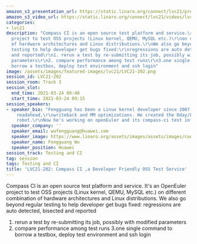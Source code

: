 ```yaml
---
amazon_s3_presentation_url: https://static.linaro.org/connect/lvc21/presentations/lvc21-202.pdf
amazon_s3_video_url: https://static.linaro.org/connect/lvc21/videos/lvc21-202.mp4
categories:
- lvc21
description: "Compass CI is an open source test platform and service.\r\nIt's an OpenEuler
  project to test OSS projects (Linux kernel, QEMU, MySQL etc.)\r\non different combination
  of hardware architectures and Linux distributions.\r\nWe also go beyond regular
  testing to help developer get bugs fixed:\r\nregressions are auto detected, bisected
  and reported\r\n1. rerun a test by re-submitting its job, possibly with modified
  parameters\r\n2. compare performance among test runs\r\n3.one single command to
  borrow a testbox, deploy test environment and ssh login"
image: /assets/images/featured-images/lvc21/LVC21-202.png
session_id: LVC21-202
session_room: Track 3
session_slot:
  end_time: 2021-03-24 09:40
  start_time: 2021-03-24 09:15
session_speakers:
- speaker_bio: "Fengguang has been a Linux kernel developer since 2007, working on
    readahead,\r\nwriteback and MM optimizations. He created the 0day/LKP kernel test
    robot.\r\nNow he's working on openEuler and its compass-ci test infrastructure."
  speaker_company: ''
  speaker_email: wufengguang@huawei.com
  speaker_image: https://www.linaro.org/assets/images/assets/images/content/avatar-placeholder-75-8797d5.png
  speaker_name: Fengguang Wu
  speaker_position: Huawei
session_track: Testing and CI
tag: session
tags: Testing and CI
title: 'LVC21-202: Compass CI ,a Developer Friendly OSS Test Service'
---
```


Compass CI is an open source test platform and service.
It's an OpenEuler project to test OSS projects (Linux kernel, QEMU, MySQL etc.)
on different combination of hardware architectures and Linux distributions.
We also go beyond regular testing to help developer get bugs fixed:
regressions are auto detected, bisected and reported
1. rerun a test by re-submitting its job, possibly with modified parameters
2. compare performance among test runs
3.one single command to borrow a testbox, deploy test environment and ssh login